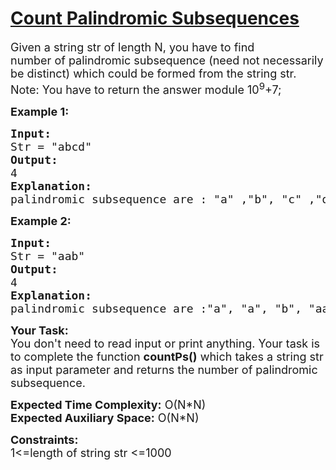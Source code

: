 # [Count Palindromic Subsequences](https://practice.geeksforgeeks.org/problems/count-palindromic-subsequences/1)

<div class="problem-statement">
<p></p><p><span style="font-size:18px">Given a string str of length N,&nbsp;you have to find number&nbsp;of&nbsp;palindromic subsequence (need not necessarily be distinct) which could be formed&nbsp;from the string str.<br>
Note: You have to return the answer module 10<sup>9</sup>+7;</span>
</p>

<p><span style="font-size:18px"><strong>Example 1:</strong></span></p>
<pre><span style="font-size:18px"><strong>Input: 
</strong>Str = "abcd"
<strong>Output: </strong>
4
<strong>Explanation:</strong>
palindromic subsequence are : "a" ,"b", "c" ,"d"</span></pre>

<p><span style="font-size:18px"><strong>Example 2:</strong></span></p>
<pre><span style="font-size:18px"><strong>Input: 
</strong>Str = "aab"
<strong>Output: </strong>
4
<strong>Explanation:</strong>
palindromic subsequence are :"a", "a", "b", "aa"</span></pre>

<p><span style="font-size:18px"><strong>Your Task:</strong><br>
You don't need to read input or print anything. Your task is to complete the function&nbsp;<strong>countPs()</strong>&nbsp;which takes a string str as input parameter&nbsp;and returns the&nbsp;number&nbsp;of&nbsp;palindromic subsequence.</span>
</p>

<p><span style="font-size:18px"><strong>Expected Time Complexity:</strong>&nbsp;O(N*N)<br>
<strong>Expected Auxiliary Space:</strong>&nbsp;O(N*N)</span></p>

<p>
<span style="font-size:18px"><strong>Constraints:</strong><br>
1&lt;=length of string str &lt;=1000</span></p>
<p></p>
</div>
